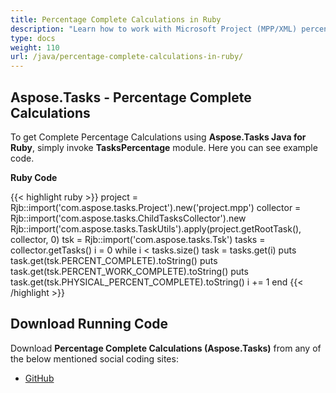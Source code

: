 ```yaml
---
title: Percentage Complete Calculations in Ruby
description: "Learn how to work with Microsoft Project (MPP/XML) percentage complete values using Aspose.Tasks Java for Ruby."
type: docs
weight: 110
url: /java/percentage-complete-calculations-in-ruby/
---
```


## **Aspose.Tasks - Percentage Complete Calculations**
To get Complete Percentage Calculations using **Aspose.Tasks Java for Ruby**, simply invoke **TasksPercentage** module. Here you can see example code.

**Ruby Code**

{{< highlight ruby >}}
project = Rjb::import('com.aspose.tasks.Project').new('project.mpp')
collector = Rjb::import('com.aspose.tasks.ChildTasksCollector').new
Rjb::import('com.aspose.tasks.TaskUtils').apply(project.getRootTask(), collector, 0)
tsk = Rjb::import('com.aspose.tasks.Tsk')
tasks = collector.getTasks()
i = 0
while i < tasks.size()
  task = tasks.get(i)
  puts task.get(tsk.PERCENT_COMPLETE).toString()
  puts task.get(tsk.PERCENT_WORK_COMPLETE).toString()
  puts task.get(tsk.PHYSICAL_PERCENT_COMPLETE).toString()
  i += 1
end
{{< /highlight >}}

## **Download Running Code**
Download **Percentage Complete Calculations (Aspose.Tasks)** from any of the below mentioned social coding sites:

- [GitHub](https://github.com/aspose-tasks/Aspose.Tasks-for-Java/blob/master/Plugins/Aspose_Tasks_Java_for_Ruby/lib/asposetasksjava/Tasks/taskspercentage.rb)
